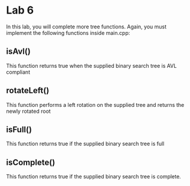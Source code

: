 # Lab 6
In this lab, you will complete more tree functions.  Again, you must implement the following functions inside main.cpp:

## isAvl()
This function returns true when the supplied binary search tree is AVL compliant

## rotateLeft()
This function performs a left rotation on the supplied tree and returns the newly rotated root

## isFull()
This function returns true if the supplied binary search tree is full

## isComplete()
This function returns true if the supplied binary search tree is complete.  

